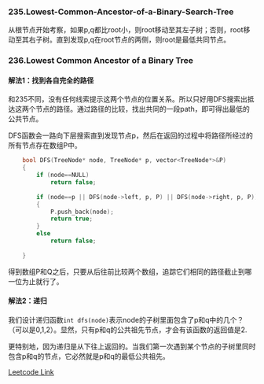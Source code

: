 ### 235.Lowest-Common-Ancestor-of-a-Binary-Search-Tree

从根节点开始考察，如果p,q都比root小，则root移动至其左子树；否则，root移动至其右子树。直到发现p,q在root节点的两侧，则root是最低共同节点。

### 236.Lowest Common Ancestor of a Binary Tree

#### 解法1：找到各自完全的路径

和235不同，没有任何线索提示这两个节点的位置关系。所以只好用DFS搜索出抵达这两个节点的路径。通过路径的比较，找出共同的一段path，即可得出最低的公共节点。

DFS函数会一路向下层搜索直到发现节点p，然后在返回的过程中将路径所经过的所有节点存在数组P中。
```cpp
    bool DFS(TreeNode* node, TreeNode* p, vector<TreeNode*>&P)
    {
        if (node==NULL)
            return false;        
        
        if (node==p || DFS(node->left, p, P) || DFS(node->right, p, P))
        {
            P.push_back(node);
            return true;
        }
        else
            return false;
        
    }
```    
得到数组P和Q之后，只要从后往前比较两个数组，追踪它们相同的路径截止到哪一位为止就行了。

#### 解法2：递归

我们设计递归函数```int dfs(node)```表示node的子树里面包含了p和q中的几个？（可以是0,1,2）。显然，只有p和q的公共祖先节点，才会有该函数的返回值是2.

更特别地，因为递归是从下往上返回的。当我们第一次遇到某个节点的子树里同时包含p和q的节点，它必然就是p和q的最低公共祖先。

[Leetcode Link](https://leetcode.com/problems/lowest-common-ancestor-of-a-binary-tree)
